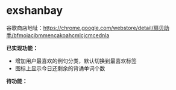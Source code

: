 exshanbay
=========
谷歌商店地址：https://chrome.google.com/webstore/detail/扇贝助手/bfmoiacibmmencakoahcmlcjcmcednla
  
  

**已实现功能：**   

+ 增加用户最喜欢的例句分类，默认切换到最喜欢标签
+ 图标上显示今日还剩余的背诵单词个数


**待功能：**   

